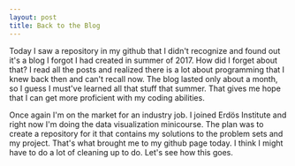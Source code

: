 ```yaml
---
layout: post
title: Back to the Blog 
---
```

Today I saw a repository in my github that I didn't recognize and found out it's a blog I forgot I had created in summer of 2017.  How did I forget about that?  I read all the posts and realized there is a lot about programming that I knew back then and can't recall now.  The blog lasted only about a month, so I guess I must've learned all that stuff that summer.  That gives me hope that I can get more proficient with my coding abilities.

Once again I'm on the market for an industry job.  I joined Erdös Institute and right now I'm doing the data visualization minicourse.  The plan was to create a repository for it that contains my solutions to the problem sets and my project.  That's what brought me to my github page today.  I think I might have to do a lot of cleaning up to do.  Let's see how this goes.
